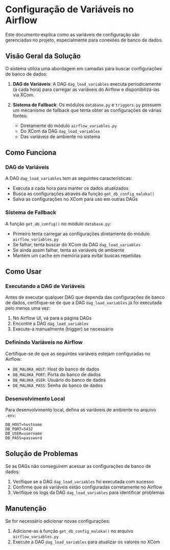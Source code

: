 # Configuração de Variáveis no Airflow

Este documento explica como as variáveis de configuração são gerenciadas no projeto, especialmente para conexões de banco de dados.

## Visão Geral da Solução

O sistema utiliza uma abordagem em camadas para buscar configurações de banco de dados:

1. **DAG de Variáveis**: A DAG `dag_load_variables` executa periodicamente (a cada hora) para carregar as variáveis do Airflow e disponibilizá-las via XCom.

2. **Sistema de Fallback**: Os módulos `database.py` e `triggers.py` possuem um mecanismo de fallback que tenta obter as configurações de várias fontes:
   - Diretamente do módulo `airflow_variables.py`
   - Do XCom da DAG `dag_load_variables`
   - Das variáveis de ambiente no sistema

## Como Funciona

### DAG de Variáveis

A DAG `dag_load_variables` tem as seguintes características:

- Executa a cada hora para manter os dados atualizados
- Busca as configurações através da função `get_db_config_maloka()`
- Salva as configurações no XCom para uso em outras DAGs

### Sistema de Fallback

A função `get_db_config()` no módulo `database.py`:

- Primeiro tenta carregar as configurações diretamente do módulo `airflow_variables.py`
- Se falhar, tenta buscar do XCom da DAG `dag_load_variables` 
- Se ainda assim falhar, tenta as variáveis de ambiente
- Mantém um cache em memória para evitar buscas repetidas

## Como Usar

### Executando a DAG de Variáveis

Antes de executar qualquer DAG que dependa das configurações de banco de dados, certifique-se de que a DAG `dag_load_variables` já foi executada pelo menos uma vez:

1. No Airflow UI, vá para a página DAGs
2. Encontre a DAG `dag_load_variables`
3. Execute-a manualmente (trigger) se necessário

### Definindo Variáveis no Airflow

Certifique-se de que as seguintes variáveis estejam configuradas no Airflow:

- `DB_MALOKA_HOST`: Host do banco de dados
- `DB_MALOKA_PORT`: Porta do banco de dados
- `DB_MALOKA_USER`: Usuário do banco de dados
- `DB_MALOKA_PASS`: Senha do banco de dados

### Desenvolvimento Local

Para desenvolvimento local, defina as variáveis de ambiente no arquivo `.env`:

```
DB_HOST=hostname
DB_PORT=5432
DB_USER=username
DB_PASS=password
```

## Solução de Problemas

Se as DAGs não conseguirem acessar as configurações de banco de dados:

1. Verifique se a DAG `dag_load_variables` foi executada com sucesso
2. Confirme que as variáveis estão configuradas corretamente no Airflow
3. Verifique os logs da DAG `dag_load_variables` para identificar problemas

## Manutenção

Se for necessário adicionar novas configurações:

1. Adicione-as à função `get_db_config_maloka()` no arquivo `airflow_variables.py`
2. Execute a DAG `dag_load_variables` para atualizar os valores no XCom
